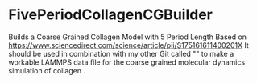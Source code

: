 # FivePeriodCollagenCGBuilder
Builds a Coarse Grained Collagen Model with 5 Period Length Based on https://www.sciencedirect.com/science/article/pii/S175161611400201X
It should be used in combination with my other Git called "" to make a workable LAMMPS data file for the coarse grained molecular dynamics simulation of collagen .
